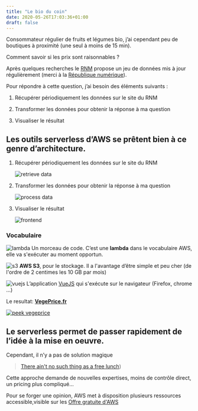 ```yaml
---
title: "Le bio du coin"
date: 2020-05-26T17:03:36+01:00
draft: false
---
```


Consommateur régulier de fruits et légumes bio, j’ai cependant peu de
boutiques à proximité (une seul à moins de 15 min).

Comment savoir si les prix sont raisonnables ?

Après quelques recherches le [RNM](https://rnm.franceagrimer.fr/accueil)
propose un jeu de données mis à jour régulièrement (merci à la
[République numérique](https://www.legifrance.gouv.fr/affichTexte.do?cidTexte=JORFTEXT000033202746&dateTexte=&categorieLien=id)).


Pour répondre à cette question, j’ai besoin des éléments suivants :

1. Récupérer périodiquement les données sur le site du RNM

2. Transformer les données pour obtenir la réponse à ma question

3. Visualiser le résultat

<!--remettre en ordre-->

## Les outils serverless d’AWS se prêtent bien à ce genre d’architecture.

1. Récupérer périodiquement les données sur le site du RNM

   ![retrieve data]({static}/images/vegeprice/image5.png)

2. Transformer les données pour obtenir la réponse à ma question

   ![process data]({static}/images/vegeprice/image3.png)

3. Visualiser le résultat

   ![frontend]({static}/images/vegeprice/image1.png)

### Vocabulaire

![lambda]({static}/images/vegeprice/image6.png) Un morceau de code. C’est une **lambda** dans le vocabulaire AWS, elle va s'exécuter au moment opportun.

![s3]({static}/images/vegeprice/image4.png) **AWS S3**, pour le stockage. Il a l'avantage d’être simple et peu cher (de
l'ordre de 2 centimes les 10 GB par mois)

![vuejs]({static}/images/vegeprice/image2.png) L’application [VueJS](https://vuejs.org/) qui s'exécute sur le navigateur (Firefox,
chrome …)

Le resultat: **[VegePrice.fr](https://www.vegeprice.fr)**

[![peek vegeprice]({static}/images/vegeprice/peek-vegeprice.apng)](https://www.vegeprice.fr)

## Le serverless permet de passer rapidement de l’idée à la mise en oeuvre.

Cependant, il n’y a pas de solution magique

> [There ain't no such thing as a free
> lunch](https://en.wikipedia.org/wiki/There_ain%27t_no_such_thing_as_a_free_lunch))

Cette approche demande de nouvelles expertises, moins de
contrôle direct, un pricing plus compliqué…

Pour se forger une opinion,
AWS met à disposition plusieurs ressources accessible,visible sur les
[Offre gratuite
d'AWS](https://aws.amazon.com/fr/free/?audit=2019q1&all-free-tier.sort-by=item.additionalFields.SortRank&all-free-tier.sort-order=asc&awsf.Free%20Tier%20Types=tier%23always-free)
